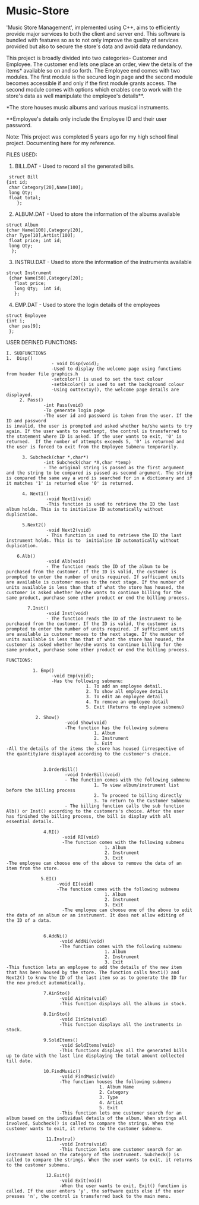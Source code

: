 # Music-Store
'Music Store Management', implemented using C++, aims to efficiently provide major services to both the client and server end. This software is bundled with features so as to not only improve the quality of services provided but also to secure the store's data and avoid data redundancy.

This project is broadly divided into two categories- Customer and Employee. The customer end lets one place an order, view the details of the items* available so on and so forth.
The Employee end comes with two modules. The first module is the secured login page and the second module becomes accessible if and only if the first module grants access. The second module comes with options which enables one to work with the store's data as well manipulate the employee's details**.

*The store houses music albums and various musical instruments.

**Employee's details only include the Employee ID and their user password. 

Note: This project was completed 5 years ago for my high school final project. Documenting here for my reference.

FILES USED:
1.	BILL.DAT - Used to record all the generated bills.  
```
 struct Bill
{int id;
 char Category[20],Name[100];
 long Qty;
 float total;
    };
```
2.	ALBUM.DAT - Used to store the information of the albums available
```
struct Album
{char Name[100],Category[20],
char Type[10],Artist[100];
 float price; int id;
 long Qty;
  };
```
3.	INSTRU.DAT - Used to store the information of the instruments available
```
struct Instrument
 {char Name[50],Category[20];
   float price;
   long Qty;  int id;
   };
```
4.	EMP.DAT - Used to store the login details of the employees
```
struct Employee
{int i;
 char pas[9];
 };
```

USER DEFINED FUNCTIONS:
```
I. SUBFUNCTIONS
1.	Disp()
                 - void Disp(void);
                 -Used to display the welcome page using functions from header file graphics.h
                 -setcolor() is used to set the text colour
                 -setbkcolor() is used to set the background colour
                 -Using outtextxy(), the welcome page details are displayed.
     2. Pass()
              -int Pass(void)
              -To generate login page 
              -The user id and password is taken from the user. If the ID and password                                                        is invalid, the user is prompted and asked whether he/she wants to try again. If the user wants to reattempt, the control is transferred to the statement where ID is asked. If the user wants to exit, '0' is returned.  If the number of attempts exceeds 5, '0' is returned and the user is forced to exit from the Employee Submenu temporarily.  
   
      3. Subcheck(char *,char*)
              -int Subcheck(char *A,char *temp)
              - The original string is passed as the first argument and the string to be compared is passed as second argument. The string is compared the same way a word is searched for in a dictionary and if it matches '1' is returned else '0' is returned.
  
      4. Next1()
               -void Next1(void)
               -This function is used to retrieve the ID the last album holds. This is to initialise ID automatically without duplication.

      5.Next2()
               -void Next2(void)
               - This function is used to retrieve the ID the last instrument holds. This is to  initialise ID automatically without duplication.
    
    6.Alb()
               -void Alb(void)
               - The function reads the ID of the album to be purchased from the customer. If the ID is valid, the customer is prompted to enter the number of units required. If sufficient units are available is customer moves to the next stage. If the number of units available is less than that of what the store has housed, the customer is asked whether he/she wants to continue billing for the same product, purchase some other product or end the billing process.
  
        7.Inst()
               -void Inst(void)
               - The function reads the ID of the instrument to be purchased from the customer. If the ID is valid, the customer is prompted to enter the number of units required. If sufficient units are available is customer moves to the next stage. If the number of units available is less than that of what the store has housed, the customer is asked whether he/she wants to continue billing for the same product, purchase some other product or end the billing process.
```
```
FUNCTIONS:

          1. Emp()
                 -void Emp(void);
                 -Has the following submenu:
                              1. To add an employee detail.
                              2. To show all employee details
                              3. To edit an employee detail
                              4. To remove an employee detail
                              5. Exit (Returns to employee submenu)
        
           2. Show()
                      -void Show(void)
                      -The function has the following submenu
                                 1. Album
                                 2. Instrument
                                 3. Exit 
-All the details of the items the store has housed (irrespective of the quantity)are displayed according to the customer's choice.
     

              3.OrderBill()
                      -void OrderBill(void)
                      - The function comes with the following submenu
                                 1. To view album/instrument list before the billing process
                                 2. To proceed to billing directly
                                 3. To return to the Customer Submenu
                      - The billing function calls the sub function Alb() or Inst() according to the customers's choice. After the user has finished the billing process, the bill is display with all essential details. 
   
              4.RI()
                     -void RI(void)
                     -The function comes with the following submenu
                                     1. Album
                                     2. Instrument
                                     3. Exit
-The employee can choose one of the above to remove the data of an item from the store. 

             5.EI()
                   -void EI(void)
                   -The function comes with the following submenu
                                     1. Album
                                     2. Instrument
                                     3. Exit
                     -The employee can choose one of the above to edit the data of an album or an instrument. It does not allow editing of the ID of a data.


              6.AddNi()
                    -void AddNi(void)
                    -The function comes with the following submenu
                                     1. Album
                                     2. Instrument
                                     3. Exit
-This function lets an employee to add the details of the new item that has been housed by the store. The function calls Next1() and Next2() to know the ID of the last item so as to generate the ID for the new product automatically.

              7.AinSto()
                    -void AinSto(void)
                    -This function displays all the albums in stock.

              8.IinSto()
                    -void IinSto(void)
                    -This function displays all the instruments in stock.

              9.SoldItems()
                    -void SoldItems(void)
                    -This functions displays all the generated bills up to date with the last line displaying the total amount collected till date. 
             
              10.FindMusic()
                    -void FindMusic(void)
                    -The function houses the following submenu
                                   1. Album Name
                                   2. Category
                                   3. Type
                                   4. Artist
                                   5. Exit
                    -This function lets one customer search for an album based on the individual details of the album. When strings all involved, Subcheck() is called to compare the strings. When the customer wants to exit, it returns to the customer submenu.   

               11.Instru()
                    -void Instru(void)
                    -This function lets one customer search for an instrument based on the category of the instrument. Subcheck() is called to compare the strings. When the user wants to exit, it returns to the customer submenu.

               12.Exit()
                    -void Exit(void)
                    -When the user wants to exit, Exit() function is called. If the user enters 'y', the software quits else if the user presses 'n', the control is transferred back to the main menu.   
```

